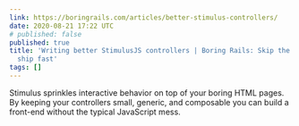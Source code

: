 ```yaml
---
link: https://boringrails.com/articles/better-stimulus-controllers/
date: 2020-08-21 17:22 UTC
# published: false
published: true
title: 'Writing better StimulusJS controllers | Boring Rails: Skip the bullshit and
  ship fast'
tags: []
---
```


Stimulus sprinkles interactive behavior on top of your boring HTML pages. By keeping your controllers small, generic, and composable you can build a front-end without the typical JavaScript mess.

